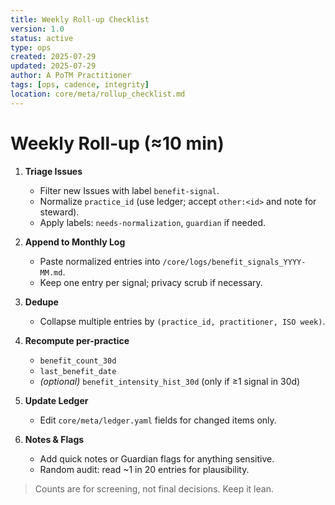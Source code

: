 ```yaml
---
title: Weekly Roll-up Checklist
version: 1.0
status: active
type: ops
created: 2025-07-29
updated: 2025-07-29
author: A PoTM Practitioner
tags: [ops, cadence, integrity]
location: core/meta/rollup_checklist.md
---
```


# Weekly Roll‑up (≈10 min)

1. **Triage Issues**
   - Filter new Issues with label `benefit-signal`.
   - Normalize `practice_id` (use ledger; accept `other:<id>` and note for steward).
   - Apply labels: `needs-normalization`, `guardian` if needed.

2. **Append to Monthly Log**
   - Paste normalized entries into `/core/logs/benefit_signals_YYYY-MM.md`.
   - Keep one entry per signal; privacy scrub if necessary.

3. **Dedupe**
   - Collapse multiple entries by `(practice_id, practitioner, ISO week)`.

4. **Recompute per-practice**
   - `benefit_count_30d`
   - `last_benefit_date`
   - *(optional)* `benefit_intensity_hist_30d` (only if ≥1 signal in 30d)

5. **Update Ledger**
   - Edit `core/meta/ledger.yaml` fields for changed items only.

6. **Notes & Flags**
   - Add quick notes or Guardian flags for anything sensitive.
   - Random audit: read ~1 in 20 entries for plausibility.

> Counts are for screening, not final decisions. Keep it lean.
